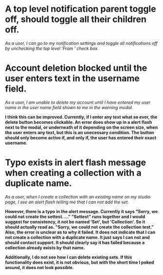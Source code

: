 # A top level notification parent toggle off, should toggle all their children off.

*As a user, I can go to my notification settings and toggle all notifications off by unchecking the top level 'From <type>' check box.*

# Account deletion blocked until the user enters text in the username field.

*As a user, I am unable to delete my account until I have entered my user name in the user name field shown to me in the warning modal.*

**I think this can be improved. Currently, if I enter any text what so ever, the delete button becomes clickable. An error does show up in a alert flash next to the modal, or underneath of it depending on the screen size, when the user enters any text,  but this is an unecessary condition. The button should only become active if, and only if, the user has entered their exact username.**

# Typo exists in alert flash message when creating a collection with a duplicate name.

*As a user, when I create a collection with an existing name on my studio page, I see an alert flash telling me that I can not add the set.*

**However, there is a typo in the alert message. Currently it says "Sorry, we could not create the settest. ..." "Settest" runs together and I would suggest for consistency, it not be named 'Set', but 'Collection'. So it should actually read as. "Sorry, we could not create the collection test." Also, the error is unclear as to why it failed. It does not indicate that I can not create a collection with a duplicate name. It just says I can not and should contact support. It should clearly say it has failed because a collection already exists by that name.**

**Additionally, I do not see how I can delete existing sets. If this functionality does exist, it is not obvious, but with the short time I poked around, it does not look possible.**
